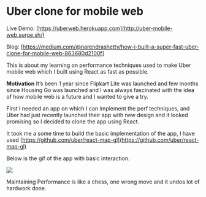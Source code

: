 # Uber clone for mobile web

Live Demo: [https://uberweb.herokuapp.com](http://uber-mobile-web.surge.sh/)

Blog: [https://medium.com/@narendrashetty/how-i-built-a-super-fast-uber-clone-for-mobile-web-863680d2100f]

This is about my learning on performance techniques used to make Uber
mobile web which I built using React as fast as possible.

**Motivation**
It’s been 1 year since Flipkart Lite was launched and few months
since Housing Go was launched and I was always fascinated with the idea of how
mobile web is a future and I wanted to give a try.

First I needed an app on which I can implement the perf techniques, and Uber had
just recently launched their app with new design and it looked promising so I
decided to clone the app using React.

It took me a some time to build the basic implementation of the app, I have used
[https://github.com/uber/react-map-gl](https://github.com/uber/react-map-gl)

Below is the gif of the app with basic interaction.

![](mock.gif?raw=true)

Maintaining Performance is like a chess, one wrong move and it undos lot of hardwork done.
